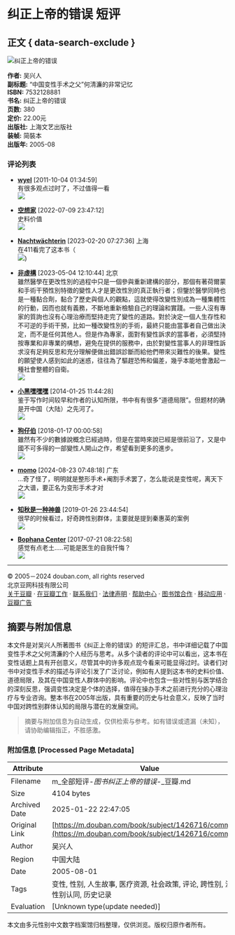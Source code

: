 # 纠正上帝的错误 短评

## 正文 { data-search-exclude }


![纠正上帝的错误](https://img1.doubanio.com/view/subject/s/public/s5685889.jpg)

**作者:** 吴兴人  
**副标题:** “中国变性手术之父”何清濂的非常记忆  
**ISBN:** 7532128881  
**书名:** 纠正上帝的错误  
**页数:** 380  
**定价:** 22.00元  
**出版社:** 上海文艺出版社  
**装帧:** 简裝本  
**出版年:** 2005-08  

### 评论列表

- **[wyel](https://www.douban.com/people/wyel/)** [2011-10-04 01:34:59]  
  有很多观点过时了，不过值得一看  
  ![](https://img9.doubanio.com/icon/u14866045-5.jpg)

- **[空想家](https://www.douban.com/people/155780239/)** [2022-07-09 23:47:12]  
  史料价值  
  ![](https://img2.doubanio.com/icon/u155780239-1.jpg)

- **[Nachtwächterin](https://www.douban.com/people/165351356/)** [2023-02-20 07:27:36] 上海  
  在411看完了这本书（  
  ![](https://img9.doubanio.com/icon/u165351356-4.jpg))

- **[非虛構](https://www.douban.com/people/yu280458456/)** [2023-05-04 12:10:44] 北京  
  雖然醫學在更改性別的過程中只是一個參與重新建構的部分，那個有著荷爾蒙和手術干預性別特徵的變性人才是更改性別的真正執行者；但鑒於醫學同時也是一種黏合劑，黏合了歷史與個人的觀點，這就使得改變性別成為一種集體性的行動，因而也就有義務，不斷地重新檢驗自己的理論和實踐。一些人沒有專家的質詢也沒有心理治療而堅持走完了變性的道路。對於決定一個人生存性和不可逆的手術干預，比如一種改變性別的手術，最終只能由當事者自己做出決定，而不是任何其他人。但是作為專家，面對有變性訴求的當事者，必須堅持按專業和非專業的構想，避免在提供的服務中，由於對變性當事人的非理性訴求沒有足夠反思和充分理解便做出錯誤診斷而給他們帶來災難性的後果。變性的願望使人感到如此的迷惑，往往為了驅趕恐怖和偏差，幾乎本能地會激起一種社會整體的自衛。  
  ![](https://img9.doubanio.com/icon/u139314696-334.jpg)

- **[小黑嘿嘿嘿](https://www.douban.com/people/zxiaoheihei/)** [2014-01-25 11:44:28]  
  鉴于写作时间较早和作者的认知所限，书中有有很多“道德局限”。但题材的确是开中国（大陆）之先河了。  
  ![](https://img9.doubanio.com/icon/u79197419-4.jpg)

- **[狗仔伯](https://www.douban.com/people/63484325/)** [2018-01-17 00:00:58]  
  雖然有不少的數據說概念已經過時，但是在當時來說已經是很前沿了，又是中國不可多得的一部變性人開山之作，希望看到更多的進步。  
  ![](https://img1.doubanio.com/icon/u63484325-150.jpg)

- **[momo](https://www.douban.com/people/239163581/)** [2024-08-23 07:48:18] 广东  
  …奇了怪了，明明就是整形手术+阉割手术罢了，怎么能说是变性呢，离天下之大谱，要正名为变形手术才对  
  ![](https://img3.doubanio.com/icon/u239163581-2.jpg)

- **[知秋是一种神兽](https://www.douban.com/people/tingkuen/)** [2019-01-26 23:44:54]  
  很早的时候看过，好奇跨性别群体，主要就是提到秦惠英的案例  
  ![](https://img2.doubanio.com/icon/u63773568-71.jpg)

- **[Bophana Center](https://www.douban.com/people/142638749/)** [2017-07-21 08:22:58]  
  感觉有点老土.....可能是医生的自我忏悔？  
  ![](https://img9.doubanio.com/icon/u142638749-5.jpg)

---

© 2005－2024 douban.com, all rights reserved  
北京豆网科技有限公司  
[关于豆瓣](https://www.douban.com/about) · [在豆瓣工作](https://www.douban.com/jobs) · [联系我们](https://www.douban.com/about?topic=contactus) · [法律声明](https://www.douban.com/about/legal) · [帮助中心](https://help.douban.com/?app=book) · [图书馆合作](https://book.douban.com/library_invitation) · [移动应用](https://www.douban.com/doubanapp/) · [豆瓣广告](https://www.douban.com/partner/)
<!-- tcd_original_link https://m.douban.com/book/subject/1426716/comments -->


## 摘要与附加信息

<!-- tcd_abstract -->
本文件是对吴兴人所著图书《纠正上帝的错误》的短评汇总，书中详细记载了中国变性手术之父何清濂的个人经历与思考。从多个读者的评论中可以看出，这本书在变性话题上具有开创意义，尽管其中的许多观点现今看来可能显得过时。读者们对书中对变性手术的描述与评论引发了广泛讨论，例如有人提到这本书的史料价值、道德局限，及其在中国变性人群体中的影响。评论中也包含一些对性别与医学结合的深刻反思，强调变性决定是个体的选择，值得在操办手术之前进行充分的心理治疗与专业咨询。整本书在2005年出版，具有重要的历史与社会意义，反映了当时中国对跨性别群体认知的局限与潜在的发展空间。
<!-- tcd_abstract_end -->

> 摘要与附加信息为自动生成，仅供检索与参考。如有错误或遗漏（未知），请协助编辑指正，不胜感激。

### 附加信息 [Processed Page Metadata]

| Attribute       | Value                                  |
|-----------------|----------------------------------------|
| Filename        | m_全部短评-_图书纠正上帝的错误_-_豆瓣.md                             |
| Size            | 4104 bytes                           |
| Archived Date   | 2025-01-22 22:47:05                             |
| Original Link   | [https://m.douban.com/book/subject/1426716/comments](https://m.douban.com/book/subject/1426716/comments)                       |
| Author          | 吴兴人                               |
| Region          | 中国大陆                               |
| Date            | 2005-08-01                                 |
| Tags            | 变性, 性别, 人生故事, 医疗资源, 社会政策, 评论, 跨性别, 法规, 性别认同, 历史记录                                 |
| Evaluation            | [Unknown type(update needed)]                                 |
<!-- tcd_table_end -->

本文由多元性别中文数字档案馆归档整理，仅供浏览。版权归原作者所有。
